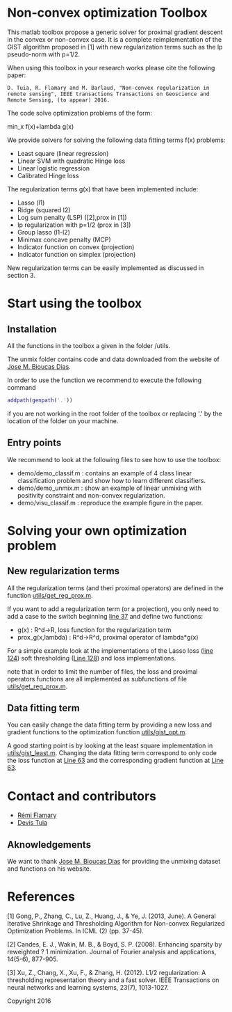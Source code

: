 Non-convex optimization Toolbox
===============================


This matlab toolbox propose a generic solver for proximal gradient descent in the convex or non-convex case. It is a complete reimplementation of the GIST algorithm proposed in [1] with new regularization terms such as the lp pseudo-norm with p=1/2.

When using this toolbox in your research works please cite the following paper:
```
D. Tuia, R. Flamary and M. Barlaud, "Non-convex regularization in remote sensing", IEEE transactions Transactions on Geoscience and Remote Sensing, (to appear) 2016.
```

The code solve optimization problems of the form:

 min_x f(x)+lambda g(x)

We provide solvers for solving the following data fitting terms f(x) problems:
- Least square (linear regression)
- Linear SVM with quadratic Hinge loss
- Linear logistic regression
- Calibrated Hinge loss

The regularization terms g(x) that have been implemented include:
- Lasso (l1)
- Ridge (squared l2)
- Log sum penalty (LSP) ([2],prox in [1])
- lp regularization with p=1/2 (prox in [3])
- Group lasso (l1-l2)
- Minimax concave penalty (MCP)
- Indicator function on convex (projection)
- Indicator function on simplex (projection)

New regularization terms can be easily implemented as discussed in section 3.

# Start using the toolbox

## Installation

All the functions in the toolbox a given in the folder /utils.

The unmix folder contains code and data downloaded from the website of [ Jose M. Bioucas Dias](http://www.lx.it.pt/~bioucas/publications.html).

In order to use the function we recommend to execute the following command

```Matlab
addpath(genpath('.'))
```

if you are not working in the root folder of the toolbox or replacing '.' by the location of the folder on your machine.


## Entry points

We recommend to look at the following files to see how to use the toolbox:
* demo/demo_classif.m : contains an example of 4 class linear classification problem and show how to learn different classifiers.
* demo/demo_unmix.m : show an example of linear unmixing with positivity constraint and non-convex regularization.
* demo/visu_classif.m : reproduce the example figure in the paper.

# Solving your own optimization problem

## New regularization terms

All the regularization terms (and theri proximal operators) are defined in the function [utils/get_reg_prox.m](utils/get_reg_prox.m).

If you want to add a regularization term (or a projection), you only need to add a case to the switch beginning  [line 37](utils/get_reg_prox.m#L37) and define two functions:
- g(x) : R^d->R,  loss function for the regularization term
- prox_g(x,lambda) : R^d->R^d,  proximal operator of lambda*g(x)

For a simple example look at the implementations of the Lasso loss ([line 124](utils/get_reg_prox.m#L124)) soft thresholding ([Line 128](utils/get_reg_prox.m#L128)) and loss implementations.

note that in order to limit the number of files, the loss and proximal operators functions are all implemented as subfunctions of file [utils/get_reg_prox.m](utils/get_reg_prox.m).


## Data fitting term

You can easily change the data fitting term by providing a new loss and gradient functions to the optimization function [utils/gist_opt.m](utils/gist_opt.m).

A good starting point is by looking at the least square implementation in [utils/gist_least.m](utils/gist_least.m). Changing the data fitting term correspond to only code the loss function at  [Line 63](utils/gist_least.m#L63) and the corresponding gradient function at [Line 63](utils/gist_least.m#L59).





# Contact and contributors

* [Rémi Flamary](http://remi.flamary.com/)
* [Devis Tuia](https://sites.google.com/site/devistuia/)

## Aknowledgements

We want to thank [ Jose M. Bioucas Dias](http://www.lx.it.pt/~bioucas/publications.html) for providing the unmixing dataset and functions on his website.

# References

[1] Gong, P., Zhang, C., Lu, Z., Huang, J., & Ye, J. (2013, June). A General Iterative Shrinkage and Thresholding Algorithm for Non-convex Regularized Optimization Problems. In ICML (2) (pp. 37-45).

[2] Candes, E. J., Wakin, M. B., & Boyd, S. P. (2008). Enhancing sparsity by reweighted ? 1 minimization. Journal of Fourier analysis and applications, 14(5-6), 877-905.

[3] Xu, Z., Chang, X., Xu, F., & Zhang, H. (2012). L1/2 regularization: A thresholding representation theory and a fast solver. IEEE Transactions on neural networks and learning systems, 23(7), 1013-1027.



Copyright 2016
